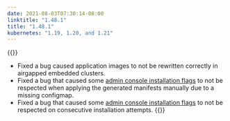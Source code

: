 ```yaml
---
date: 2021-08-03T07:30:14-08:00
linktitle: "1.48.1"
title: "1.48.1"
kubernetes: "1.19, 1.20, and 1.21"
---
```


{{<fixes>}}
* Fixed a bug caused application images to not be rewritten correctly in airgapped embedded clusters.
* Fixed a bug that caused some [admin console installation flags](/kots-cli/install/) to not be respected when applying the generated manifests manually due to a missing configmap.
* Fixed a bug that caused some [admin console installation flags](/kots-cli/install/) to not be respected on consecutive installation attempts.
{{</fixes>}}
